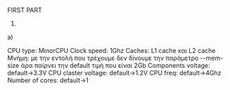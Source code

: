 FIRST PART

1.

a) 

CPU type: MinorCPU
Clock speed: 1Ghz
Caches: L1 cache και L2 cache
Μνήμη: με την εντολή που τρέχουμε δεν δίνουμε την παράμετρο --mem-size άρα παίρνει την default τιμή που είναι 2Gb
Components voltage: default->3.3V
CPU claster voltage: default->1.2V
CPU freq: default->4Ghz
Number of cores: default->1

